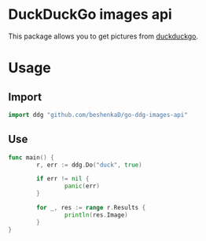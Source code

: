 # DuckDuckGo images api
This package allows you to get pictures from [duckduckgo](https://duckduckgo.com).

# Usage
## Import
```go
import ddg "github.com/beshenkaD/go-ddg-images-api"
```

## Use
```go
func main() {
        r, err := ddg.Do("duck", true)

        if err != nil {
                panic(err)
        }

        for _, res := range r.Results {
                println(res.Image)
        }
}
```
